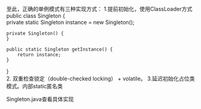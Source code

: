 至此，正确的单例模式有三种实现方式：
1.提前初始化，使用ClassLoader方式 
public class Singleton {  
    private static Singleton instance = new Singleton();  
  
    private Singleton() {  
    }  
  
    public static Singleton getInstance() {  
        return instance;  
    }  
}  
2. 双重检查锁定（double-checked locking） + volatile。
3.延迟初始化占位类模式。内部static匿名类

Singleton.java查看具体实现








